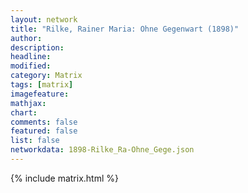 ```yaml
---
layout: network
title: "Rilke, Rainer Maria: Ohne Gegenwart (1898)"
author:
description:
headline:
modified:
category: Matrix
tags: [matrix]
imagefeature: 
mathjax: 
chart: 
comments: false
featured: false
list: false
networkdata: 1898-Rilke_Ra-Ohne_Gege.json
---
```

{% include matrix.html %}
